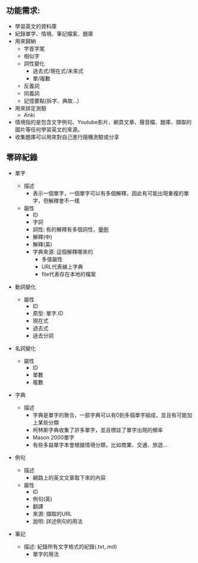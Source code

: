 ## 功能需求:

- 學習英文的資料庫
- 紀錄單字、情境、筆記檔案、題庫
- 用來歸納
  - 字首字尾
  - 相似字
  - 詞性變化
    - 過去式/現在式/未來式
    - 單/複數
  - 反義詞
  - 同義詞
  - 記憶要點(拆字、典故...)
- 用來排定測驗
  - Anki
- 情境指的是包含文字例句、Youtube影片、網頁文章、聲音檔、題庫、擷取的圖片等任何學習英文的來源。
- 收集題庫可以用來對自己進行隨機測驗或分享

## 零碎紀錄

- 單字
  - 描述
    - 表示一個單字，一個單字可以有多個解釋，因此有可能出現重複的單字，但解釋會不一樣
  - 屬性
    - ID
    - 字詞
    - 詞性: 有的解釋有多個詞性，[舉例](https://dictionary.cambridge.org/zht/%E8%A9%9E%E5%85%B8/%E8%8B%B1%E8%AA%9E-%E6%BC%A2%E8%AA%9E-%E7%B9%81%E9%AB%94/submission)
    - 解釋(中)
    - 解釋(英)
    - 字典來源: 這個解釋哪來的
      - 多值屬性
      - URL代表線上字典
      - file代表存在本地的檔案

- 動詞變化
  - 屬性
    - ID
    - 原型: 單字.ID
    - 現在式
    - 過去式
    - 過去分詞

- 名詞變化
  - 屬性
    - ID
    - 單數
    - 複數

- 字典
  - 描述
    - 字典是單字的聚合，一部字典可以有0到多個單字組成，並且有可能加上某些分類
    - 柯林斯字典收集了許多單字，並且標註了單字出現的頻率
    - Mason 2000單字
    - 有些多益單字本會根據情境分類，比如商業、交通、旅遊...

- 例句
  - 描述
    - 網路上的英文文章取下來的內容
  - 屬性
    - ID
    - 例句(英)
    - 翻譯
    - 來源: 擷取的URL
    - 說明: 詳述例句的用法

- 筆記
  - 描述: 紀錄所有文字格式的紀錄(.txt,.md)
    - 單字的用法
